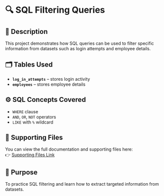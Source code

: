 # 🔍 SQL Filtering Queries  

## 📌 Description  
This project demonstrates how SQL queries can be used to filter specific information from datasets such as login attempts and employee details.  

## 🗂️ Tables Used  
- **`log_in_attempts`** – stores login activity  
- **`employees`** – stores employee details  

## ⚙️ SQL Concepts Covered  
- `WHERE` clause  
- `AND`, `OR`, `NOT` operators  
- `LIKE` with `%` wildcard  

## 📂 Supporting Files  
You can view the full documentation and supporting files here:  
👉 [Supporting Files Link](https://github.com/dondex001/SQL-security-filters/blob/main/Apply_filters_to_SQL_queries_exemplar.md)  

## 🎯 Purpose  
To practice SQL filtering and learn how to extract targeted information from datasets.  
